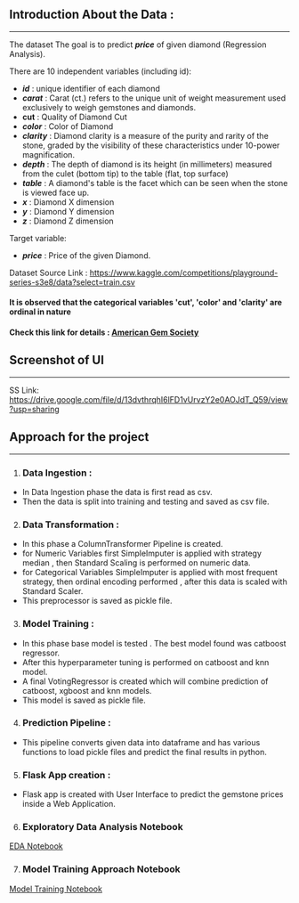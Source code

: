 ## Introduction About the Data :
***

The dataset The goal is to predict **_price_** of given diamond (Regression Analysis).

There are 10 independent variables (including id):

* **_id_** : unique identifier of each diamond
* **_carat_** : Carat (ct.) refers to the unique unit of weight measurement used exclusively to weigh gemstones and diamonds.
* **cut** : Quality of Diamond Cut
* **_color_** : Color of Diamond
* **_clarity_** : Diamond clarity is a measure of the purity and rarity of the stone, graded by the visibility of these characteristics under 10-power magnification.
* **_depth_** : The depth of diamond is its height (in millimeters) measured from the culet (bottom tip) to the table (flat, top surface)
* **_table_** : A diamond's table is the facet which can be seen when the stone is viewed face up.
* **_x_** : Diamond X dimension
* **_y_** : Diamond Y dimension
* **_z_** : Diamond Z dimension

Target variable:
* **_price_** : Price of the given Diamond.

 Dataset Source Link : https://www.kaggle.com/competitions/playground-series-s3e8/data?select=train.csv

#### It is observed that the categorical variables 'cut', 'color' and 'clarity' are ordinal in nature

#### Check this link for details : [American Gem Society](https://www.americangemsociety.org/ags-diamond-grading-system/)



## Screenshot of UI
***

SS Link: https://drive.google.com/file/d/13dvthrqhI6lFD1vUrvzY2e0AOJdT_Q59/view?usp=sharing




## Approach for the project
***

1. ### Data Ingestion :
* In Data Ingestion phase the data is first read as csv.
* Then the data is split into training and testing and saved as csv file.

2. ### Data Transformation :
* In this phase a ColumnTransformer Pipeline is created.
* for Numeric Variables first SimpleImputer is applied with strategy median , then Standard Scaling is performed on numeric data.
* for Categorical Variables SimpleImputer is applied with most frequent strategy, then ordinal encoding performed , after this data is scaled with Standard Scaler.
* This preprocessor is saved as pickle file.

3. ### Model Training :
* In this phase base model is tested . The best model found was catboost regressor.
* After this hyperparameter tuning is performed on catboost and knn model.
* A final VotingRegressor is created which will combine prediction of catboost, xgboost and knn models.
* This model is saved as pickle file.

4. ### Prediction Pipeline :
* This pipeline converts given data into dataframe and has various functions to load pickle files and predict the final results in python.

5. ### Flask App creation :
* Flask app is created with User Interface to predict the gemstone prices inside a Web Application.

6. ### Exploratory Data Analysis Notebook
[EDA Notebook](https://github.com/Ayan-OP/Diamond_Price_Predictor_Project/blob/main/notebooks/EDA.ipynb)

7. ### Model Training Approach Notebook
[Model Training Notebook](https://github.com/Ayan-OP/Diamond_Price_Predictor_Project/blob/main/notebooks/Model%20Training.ipynb)